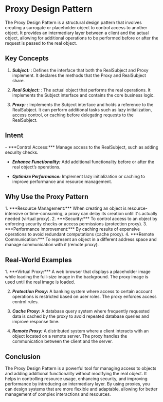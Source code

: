 <h1>Proxy Design Pattern</h1>
The Proxy Design Pattern is a structural design pattern that involves creating a surrogate or placeholder object to control access to another object. It provides an intermediary layer between a client and the actual object, allowing for additional operations to be performed before or after the request is passed to the real object.

<h2>Key Concepts</h2>

1. ***Subject:***
    : Defines the interface that both the RealSubject and Proxy implement. It declares the methods that the Proxy and RealSubject share.

2. ***Real Subject:***
    : The actual object that performs the real operations. It implements the Subject interface and contains the core business logic.

3. ***Proxy:***
    : Implements the Subject interface and holds a reference to the RealSubject. It can perform additional tasks such as lazy initialization, access control, or caching before delegating requests to the RealSubject.

<h2>Intent </h2>
- ***Control Access:*** Manage access to the RealSubject, such as adding security checks.


- ***Enhance Functionality:*** Add additional functionality before or after the real object’s operations.


- ***Optimize Performance:*** Implement lazy initialization or caching to improve performance and resource management.


<h2>Why Use the Proxy Pattern</h2>
1. ***Resource Management:*** When creating an object is resource-intensive or time-consuming, a proxy can delay its creation until it's actually needed (virtual proxy).
2. ***Security:*** To control access to an object by enforcing security checks or access permissions (protection proxy).
3. ***Performance Improvement:*** By caching results of expensive operations to avoid redundant computations (cache proxy).
4. ***Remote Communication:*** To represent an object in a different address space and manage communication with it (remote proxy).


<h2>Real-World Examples</h2>
1. ***Virtual Proxy:*** A web browser that displays a placeholder image while loading the full-size image in the background. The proxy image is used until the real image is loaded.

2. ***Protection Proxy:*** A banking system where access to certain account operations is restricted based on user roles. The proxy enforces access control rules.

3. ***Cache Proxy:*** A database query system where frequently requested data is cached by the proxy to avoid repeated database queries and improve response time.

4. ***Remote Proxy:*** A distributed system where a client interacts with an object located on a remote server. The proxy handles the communication between the client and the server.


<h2>Conclusion</h2>
The Proxy Design Pattern is a powerful tool for managing access to objects and adding additional functionality without modifying the real object. It helps in controlling resource usage, enhancing security, and improving performance by introducing an intermediary layer. By using proxies, you can design systems that are more flexible and adaptable, allowing for better management of complex interactions and resources.